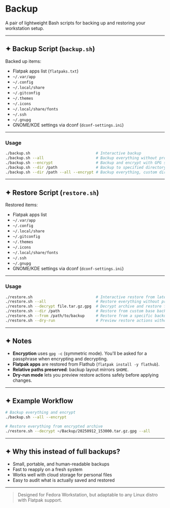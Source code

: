 # Backup

A pair of lightweight Bash scripts for backing up and restoring your workstation setup.

---

## ✦ Backup Script (`backup.sh`)

Backed up items:
- Flatpak apps list (`flatpaks.txt`)
- `~/.var/app`
- `~/.config`
- `~/.local/share`
- `~/.gitconfig`
- `~/.themes`
- `~/.icons`
- `~/.local/share/fonts`
- `~/.ssh`
- `~/.gnupg`
- GNOME/KDE settings via dconf (`dconf-settings.ini`)

---

### Usage

```bash
./backup.sh                             # Interactive backup
./backup.sh --all                       # Backup everything without prompts
./backup.sh --encrypt                   # Backup and encrypt with GPG symmetric encryption
./backup.sh --dir /path                 # Backup to specified directory (default: $HOME/Backup)
./backup.sh --dir /path --all --encrypt # Backup everything, custom dir, encrypted
````

---

## ✦ Restore Script (`restore.sh`)

Restored items:

* Flatpak apps list
* `~/.var/app`
* `~/.config`
* `~/.local/share`
* `~/.gitconfig`
* `~/.themes`
* `~/.icons`
* `~/.local/share/fonts`
* `~/.ssh`
* `~/.gnupg`
* GNOME/KDE settings via dconf (`dconf-settings.ini`)

---

### Usage

```bash
./restore.sh                            # Interactive restore from latest backup
./restore.sh --all                      # Restore everything without prompts
./restore.sh --decrypt file.tar.gz.gpg  # Decrypt archive and restore from it
./restore.sh --dir /path                # Restore from custom base backup directory
./restore.sh --from /path/to/backup     # Restore from a specific backup directory
./restore.sh --dry-run                  # Preview restore actions without changes
```

---

## ✦ Notes

* **Encryption** uses `gpg -c` (symmetric mode).
  You'll be asked for a passphrase when encrypting and decrypting.
* **Flatpak apps** are restored from Flathub (`flatpak install -y flathub`).
* **Relative paths preserved**: backup layout mirrors `$HOME`.
* **Dry-run mode** lets you preview restore actions safely before applying changes.

---

## ✦ Example Workflow

```bash
# Backup everything and encrypt
./backup.sh --all --encrypt

# Restore everything from encrypted archive
./restore.sh --decrypt ~/Backup/20250912_153000.tar.gz.gpg --all
```

---

## ✦ Why this instead of full backups?

* Small, portable, and human-readable backups
* Fast to reapply on a fresh system
* Works well with cloud storage for personal files
* Easy to audit what is actually saved and restored

---

> Designed for Fedora Workstation, but adaptable to any Linux distro with Flatpak support.

